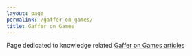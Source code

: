 ```yaml
---
layout: page
permalink: /gaffer_on_games/
title: Gaffer on Games
---
```


Page dedicated to knowledge related [Gaffer on Games articles](https://gafferongames.com/)


